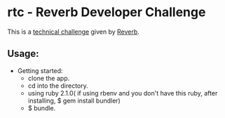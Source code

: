 rtc - Reverb Developer Challenge
================================
This is a [technical challenge](http://reverb.com/page/dev-challenge) given by [Reverb](http://reverb.com/).

Usage:
------
- Getting started:
  + clone the app.
  + cd into the directory.
  + using ruby 2.1.0( if using rbenv and you don't have this ruby, after installing, $ gem install bundler)
  + $ bundle.
